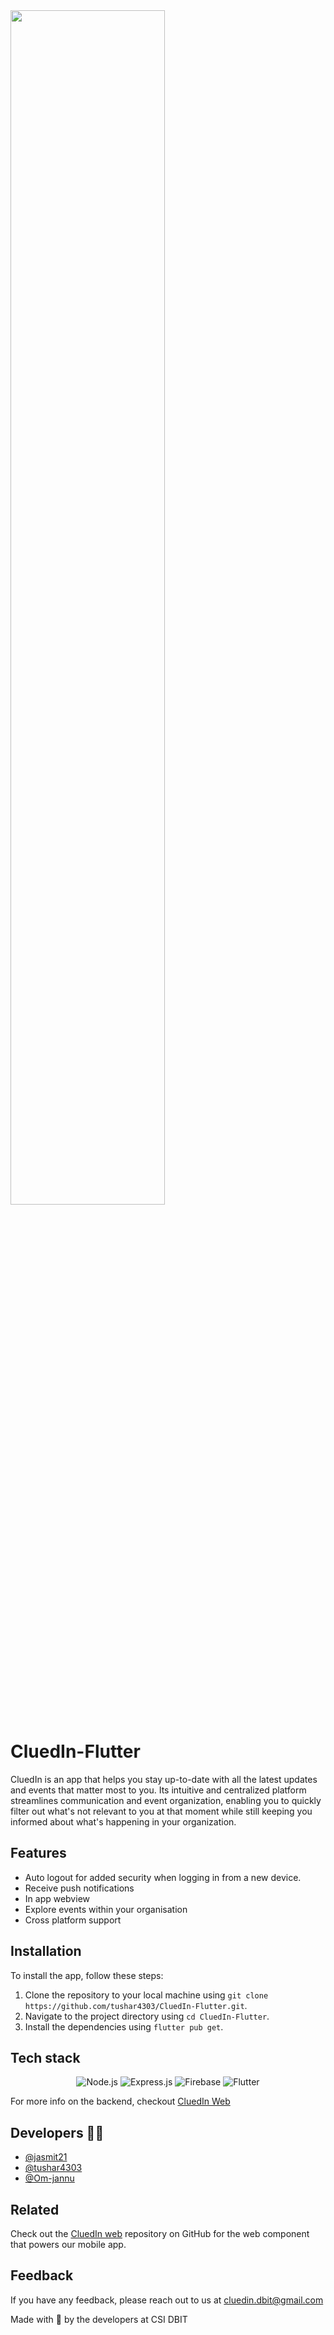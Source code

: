 <img src="https://user-images.githubusercontent.com/88235295/194748146-cf88753e-de53-4ced-b4c7-ed3422817145.png" width=70% height=70%>

# CluedIn-Flutter
CluedIn is an app that helps you stay up-to-date with all the latest updates and events that matter most to you. Its intuitive and centralized platform streamlines communication and event organization, enabling you to quickly filter out what's not relevant to you at that moment while still keeping you informed about what's happening in your organization.
## Features

- Auto logout for added security when logging in from a new device.
- Receive push notifications
- In app webview
- Explore events within your organisation 
- Cross platform support

## Installation

To install the app, follow these steps:

1. Clone the repository to your local machine using `git clone https://github.com/tushar4303/CluedIn-Flutter.git`.
2. Navigate to the project directory using `cd CluedIn-Flutter`.
3. Install the dependencies using `flutter pub get`.
    

## Tech stack
   <div>
   </p>
   <p align="center">
  <img src="https://img.shields.io/badge/Node.js-43853D?style=for-the-badge&logo=node.js&logoColor=white" alt="Node.js">
  <img src="https://img.shields.io/badge/Express.js-404D59?style=for-the-badge" alt="Express.js">
  <img src="https://img.shields.io/badge/Firebase-039BE5?style=for-the-badge&logo=Firebase&logoColor=white" alt="Firebase">
  <img src="https://img.shields.io/badge/Flutter-02569B?style=for-the-badge&logo=flutter&logoColor=white" alt="Flutter">
   </p>
   </p>
   </div>


For more info on the backend, checkout [CluedIn Web](https://github.com/jasmit21/CluedIn_web)




## Developers 🧑‍💻
- [@jasmit21](https://github.com/jasmit21/)
- [@tushar4303](https://github.com/tushar4303)
- [@Om-jannu](https://github.com/Om-jannu)

## Related

Check out the [CluedIn web](https://github.com/jasmit21/CluedIn_web) repository on GitHub for the web component that powers our mobile app.




## Feedback

If you have any feedback, please reach out to us at cluedin.dbit@gmail.com


Made with 💜 by the developers at CSI DBIT 


